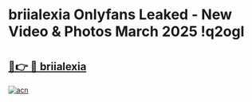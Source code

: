 # briialexia Onlyfans Leaked - New Video & Photos March 2025 !q2ogl

# <h2><a href="https://4bypkz.iuczelnia.edu.pl?title=briialexia&ref=q2ogl">🔗👉 🔴 briialexia</a></h2>

[![acn](https://github.com/user-attachments/assets/0f9c940e-d8b0-45ae-aac7-cd30a18b3e1c)](https://4bypkz.iuczelnia.edu.pl?title=briialexia&ref=q2ogl)

